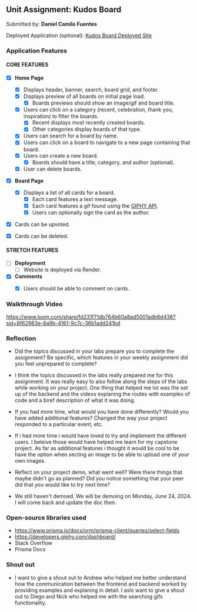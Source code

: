 ## Unit Assignment: Kudos Board

Submitted by: **Daniel Camilo Fuentes**

Deployed Application (optional): [Kudos Board Deployed Site](https://kudosboard-frontend-kx53.onrender.com)

### Application Features

#### CORE FEATURES

- [X] **Home Page**
  - [X] Displays header, banner, search, board grid, and footer.
  - [X] Displays preview of all boards on initial page load.
    - [X] Boards previews should show an image/gif and board title.
  - [X] Users can click on a category (recent, celebration, thank you, inspiration) to filter the boards.
    - [X] Recent displays most recently created boards.
    - [X] Other categories display boards of that type.
  - [X] Users can search for a board by name.
  - [X] Users can click on a board to navigate to a new page containing that board.
  - [X] Users can create a new board.
    - [X] Boards should have a title, category, and author (optional).
  - [X] User can delete boards.
  
- [X] **Board Page**
  - [X] Displays a list of all cards for a board.
    -  [X] Each card features a text message.
    -  [X] Each card features a gif found using the [GIPHY API](https://developers.giphy.com/docs/api/).
    -  [X] Users can optionally sign the card as the author.  
-   [X] Cards can be upvoted.
-   [X] Cards can be deleted.


#### STRETCH FEATURES


- [ ] **Deployment**
  - [ ] Website is deployed via Render.
- [X] **Comments**
  - [X] Users should be able to comment on cards.


### Walkthrough Video

https://www.loom.com/share/fd231f71db764b60a8ad5001adb6d436?sid=8f62983e-8a9b-4161-9c7c-36b1add241bd

### Reflection

* Did the topics discussed in your labs prepare you to complete the assignment? Be specific, which features in your weekly assignment did you feel unprepared to complete?

- I think the topics discussed in the labs really prepared me for this assignment. It was really easy to also follow along the steps of the labs while working on your project. One thing that helped me  lot was the set up of the backend and the videos explaning the routes with examples of code and a biref description of what it was doing.

* If you had more time, what would you have done differently? Would you have added additional features? Changed the way your project responded to a particular event, etc.
  
- If i had more time i would have loved to try and implement the different users. I beleive those would have helped me learn for my capstone project. As far as additional features i thought it would be cool to be have the option when secting an image to be able to upload one of your own images.

* Reflect on your project demo, what went well? Were there things that maybe didn't go as planned? Did you notice something that your peer did that you would like to try next time?

- We still haven't demoed. We will be demoing on Monday, June 24, 2024. I will come back and update the doc then.

### Open-source libraries used

- https://www.prisma.io/docs/orm/prisma-client/queries/select-fields
- https://developers.giphy.com/dashboard/
- Stack Overflow
- Prisma Docs

### Shout out

- I want to give a shout out to Andrew who helped me better understand how the communication between the frontend and backend worked by providing examples and explaning in detail. I aslo want to give a shout out to Diego and Nick who helped me with the searching gifs functionality.
